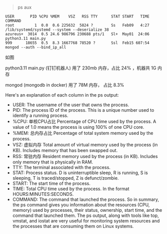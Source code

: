 > ps aux

```
USER       PID %CPU %MEM    VSZ   RSS TTY      STAT START   TIME COMMAND
root         1  0.0  0.6 225632  5824 ?        Ss   Feb09   4:27 /lib/systemd/systemd --system --deserialize 38
azureus+  3014  0.5 24.6 986796 230688 pts/1   Sl+  May01  24:06 python3.11 main.py
999      18655  0.5  8.3 1667768 78520 ?       Ssl  Feb15 607:54 mongod --auth --bind_ip_all
```

如图

python3.11 main.py (钉钉机器人) 用了 230mb 内存，占比 24% ，机器共 1G 内存

mongod (mongodb in docker) 用了 78M 内存， 占比 8.3%

Here's an explanation of each column in the ps output:
- USER: The username of the user that owns the process.
- PID: The process ID of the process. This is a unique number used to identify a running process.
- %CPU: 单核CPU占比 Percentage of CPU time used by the process. A value of 1.0 means the process is using 100% of one CPU core. 
- %MEM: 总内存占比 Percentage of total system memory used by the process.
- VSZ: 虚拟内存 Total amount of virtual memory used by the process (in KB). Includes memory that has been swapped out.
- RSS: 常驻内存 Resident memory used by the process (in KB). Includes only memory that is physically in RAM. 
- TTY: The terminal associated with the process.
- STAT: Process status. D is uninterruptible sleep, R is running, S is sleeping, T is traced/stopped, Z is defunct/zombie.
- START: The start time of the process.
- TIME: Total CPU time used by the process. In the format HOURS:MINUTES:SECONDS.
- COMMAND: The command that launched the process.
So in summary, the ps command gives you information about the resources (CPU, memory) used by processes, their status, ownership, start time, and the command that launched them.
The ps output, along with tools like top, vmstat, and iostat are very useful for monitoring system resources and the processes that are consuming them on Linux systems.
